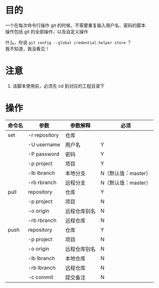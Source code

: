 # 目的

一个在每次命令行操作 git 的时候，不需要重复输入用户名、密码的脚本  
操作包括 git 的全部操作，以及自定义操作

什么，你说 `git config --global credential.helper store` ？   
我不知道，我没看见！

# 注意

 1. 该脚本使用前，必须先 cd 到对应的工程目录下

# 操作

| 命令名 | 参数 | 参数解释 | 必须 |
| -- | -- | -- | -- |
| set | -r repository | 仓库 | | Y |
| | -U username | 用户名 | Y |
| | -P password | 密码 | Y |
| | -p project | 项目 | Y |
| | -lb lbranch | 本地分支 | N（默认值：master） |
| | -rb rbranch | 远程分支 | N（默认值：master） |
| pull | repository | 仓库 | Y |
| | -p project | 项目 | N |
| | -o origin | 远程仓库别名 | N |
| | -rb rbranch | 远程仓库 | N |
| push | repository | 仓库 | Y |
| | -p project | 项目 | N |
| | -o origin | 远程仓库别名 | N |
| | -lb lbranch | 本地仓库 | N |
| | -rb lbranch | 远程仓库 | N |
| | -c commit | 提交备注 | N |